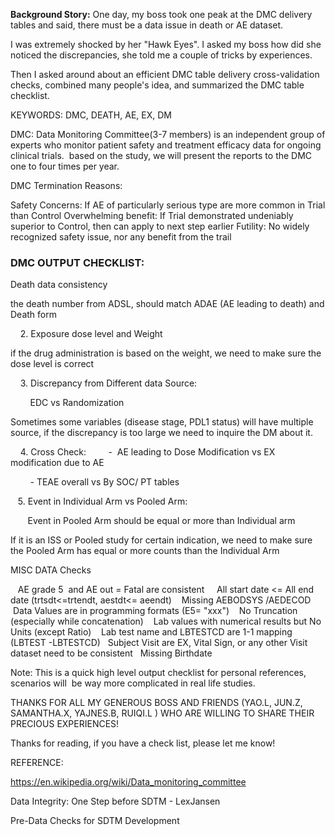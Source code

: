 **Background Story:** One day, my boss took one peak at the DMC delivery tables and said, there must be a data issue in death or AE dataset. 

I was extremely shocked by her "Hawk Eyes". I asked my boss how did she noticed the discrepancies, she told me a couple of tricks by experiences.

Then I asked around about an efficient DMC table delivery cross-validation checks, combined many people's idea, and summarized the DMC table checklist.

KEYWORDS: DMC, DEATH, AE, EX, DM

DMC: Data Monitoring Committee(3-7 members) is an independent group of experts who monitor patient safety and treatment efficacy data for ongoing clinical trials. 
based on the study, we will present the reports to the DMC one to four times per year.

DMC Termination Reasons:

Safety Concerns: If AE of particularly serious type are more common in Trial than Control
Overwhelming benefit: If Trial demonstrated undeniably superior to Control, then can apply to next step earlier
Futility: No widely recognized safety issue, nor any benefit from the trail

### DMC OUTPUT CHECKLIST:
Death data consistency

the death number from ADSL, should match ADAE (AE leading to death) and Death form


    2. Exposure dose level and Weight  

if the drug administration is based on the weight, we need to make sure the dose level is correct

    3. Discrepancy from Different data Source:

        EDC vs Randomization

Sometimes some variables (disease stage, PDL1 status) will have multiple source, if the discrepancy is too large we need to inquire the DM about it.


    4. Cross Check:
        -  AE leading to Dose Modification vs EX modification due to AE

        - TEAE overall vs By SOC/ PT tables

   5. Event in Individual Arm vs Pooled Arm:

       Event in Pooled Arm should be equal or more than Individual arm

If it is an ISS or Pooled study for certain indication, we need to make sure the Pooled Arm has equal or more counts than the Individual Arm

MISC DATA Checks

   AE grade 5  and AE out = Fatal are consistent 
   All start date <= All end date (trtsdt<=trtendt, aestdt<= aeendt)
   Missing AEBODSYS /AEDECOD
   Data Values are in programming formats (E5= "xxx")
   No Truncation (especially while concatenation)
   Lab values with numerical results but No Units (except Ratio)
   Lab test name and LBTESTCD are 1-1 mapping (LBTEST -LBTESTCD)
  Subject Visit are EX, Vital Sign, or any other Visit dataset need to be consistent
  Missing Birthdate

Note: This is a quick high level output checklist for personal references, scenarios will  be way more complicated in real life studies.  

THANKS FOR ALL MY GENEROUS BOSS AND FRIENDS (YAO.L, JUN.Z, SAMANTHA.X, YAJNES.B, RUIQI.L ) WHO ARE WILLING TO SHARE THEIR PRECIOUS EXPERIENCES!

Thanks for reading, if you have a check list, please let me know!

REFERENCE:

https://en.wikipedia.org/wiki/Data_monitoring_committee

Data Integrity: One Step before SDTM - LexJansen

Pre-Data Checks for SDTM Development
